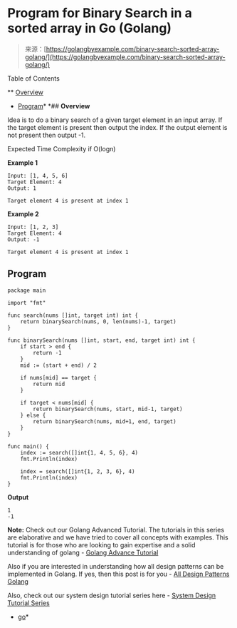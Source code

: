 <!--yml
category: 未分类
date: 2024-10-13 06:50:14
-->

# Program for Binary Search in a sorted array in Go (Golang)

> 来源：[https://golangbyexample.com/binary-search-sorted-array-golang/](https://golangbyexample.com/binary-search-sorted-array-golang/)

Table of Contents

 **   [Overview](#Overview "Overview")
*   [Program](#Program "Program")*  *## **Overview**

Idea is to do a binary search of a given target element in an input array. If the target element is present then output the index. If the output element is not present then output -1\.

Expected Time Complexity if O(logn)

**Example 1**

```
Input: [1, 4, 5, 6]
Target Element: 4
Output: 1

Target element 4 is present at index 1
```

**Example 2**

```
Input: [1, 2, 3]
Target Element: 4
Output: -1

Target element 4 is present at index 1
```

## **Program**

```
package main

import "fmt"

func search(nums []int, target int) int {
	return binarySearch(nums, 0, len(nums)-1, target)
}

func binarySearch(nums []int, start, end, target int) int {
	if start > end {
		return -1
	}
	mid := (start + end) / 2

	if nums[mid] == target {
		return mid
	}

	if target < nums[mid] {
		return binarySearch(nums, start, mid-1, target)
	} else {
		return binarySearch(nums, mid+1, end, target)
	}
}

func main() {
	index := search([]int{1, 4, 5, 6}, 4)
	fmt.Println(index)

	index = search([]int{1, 2, 3, 6}, 4)
	fmt.Println(index)
}
```

**Output**

```
1
-1
```

**Note:** Check out our Golang Advanced Tutorial. The tutorials in this series are elaborative and we have tried to cover all concepts with examples. This tutorial is for those who are looking to gain expertise and a solid understanding of golang - [Golang Advance Tutorial](https://golangbyexample.com/golang-comprehensive-tutorial/)

Also if you are interested in understanding how all design patterns can be implemented in Golang. If yes, then this post is for you - [All Design Patterns Golang](https://golangbyexample.com/all-design-patterns-golang/)

Also, check out our system design tutorial series here - [System Design Tutorial Series](https://techbyexample.com/system-design-questions/)

*   [go](https://golangbyexample.com/tag/go/)*